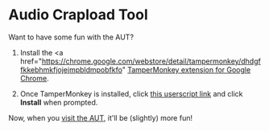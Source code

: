 # Audio Crapload Tool

Want to have some fun with the AUT?

1. Install the <a href="https://chrome.google.com/webstore/detail/tampermonkey/dhdgffkkebhmkfjojejmpbldmpobfkfo" <a href="http://www.w3schools.com/" target="_blank">TamperMonkey extension for Google Chrome</a>.

2. Once TamperMonkey is installed, click [this userscript link](https://github.com/misener/Audio-Crapload-Tool/raw/master/audiocraploadtool.user.js) and click **Install** when prompted.

Now, when you [visit the AUT](https://cms.nm.cbc.ca/audiouploadtool/), it'll be (slightly) more fun!